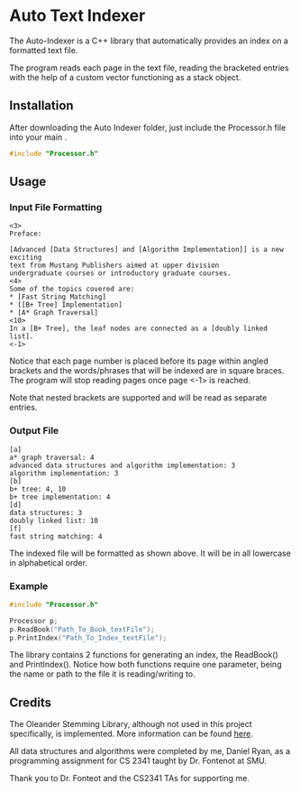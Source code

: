 # Auto Text Indexer 

The Auto-Indexer is a C++ library that automatically provides an index on a formatted text file.


The program reads each page in the text file, reading the bracketed entries with the help of a custom vector functioning as a stack object.

## Installation

After downloading the Auto Indexer folder, just include the Processor.h file into your main .

```cpp
#include "Processor.h"
```

## Usage
### Input File Formatting

``` 
<3>
Preface:

[Advanced [Data Structures] and [Algorithm Implementation]] is a new exciting
text from Mustang Publishers aimed at upper division
undergraduate courses or introductory graduate courses.
<4>
Some of the topics covered are:
* [Fast String Matching]
* [[B+ Tree] Implementation]
* [A* Graph Traversal]
<10>
In a [B+ Tree], the leaf nodes are connected as a [doubly linked list].
<-1>
```
Notice that each page number is placed before its page within angled brackets and the words/phrases that will be indexed are in square braces.
The program will stop reading pages once page <-1> is reached.

Note that nested brackets are supported and will be read as separate entries.

### Output File

```
[a]
a* graph traversal: 4
advanced data structures and algorithm implementation: 3
algorithm implementation: 3
[b]
b+ tree: 4, 10
b+ tree implementation: 4
[d]
data structures: 3
doubly linked list: 10
[f]
fast string matching: 4
```

The indexed file will be formatted as shown above. It will be in all lowercase in alphabetical order.

### Example
```cpp
#include "Processor.h"

Processor p;
p.ReadBook("Path_To_Book_textFile");
p.PrintIndex("Path_To_Index_textFile");
```
The library contains 2 functions for generating an index, the ReadBook() and PrintIndex(). Notice how both functions require one parameter, being the name or path to the file it is reading/writing to.


## Credits
The Oleander Stemming Library, although not used in this project specifically, is implemented. More information can be found [here](http://www.oleandersolutions.com/stemming/stemming.html).

All data structures and algorithms were completed by me, Daniel Ryan, as a programming assignment for CS 2341 taught by Dr. Fontenot at SMU.

Thank you to Dr. Fonteot and the CS2341 TAs for supporting me.
